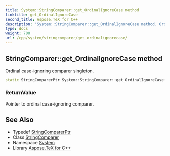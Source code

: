 ```yaml
---
title: System::StringComparer::get_OrdinalIgnoreCase method
linktitle: get_OrdinalIgnoreCase
second_title: Aspose.TeX for C++
description: 'System::StringComparer::get_OrdinalIgnoreCase method. Ordinal case-ignoring comparer singleton in C++.'
type: docs
weight: 700
url: /cpp/system/stringcomparer/get_ordinalignorecase/
---
```

## StringComparer::get_OrdinalIgnoreCase method


Ordinal case-ignoring comparer singleton.

```cpp
static StringComparerPtr System::StringComparer::get_OrdinalIgnoreCase()
```


### ReturnValue

Pointer to ordinal case-ignoring comparer.

## See Also

* Typedef [StringComparerPtr](../../stringcomparerptr/)
* Class [StringComparer](../)
* Namespace [System](../../)
* Library [Aspose.TeX for C++](../../../)
